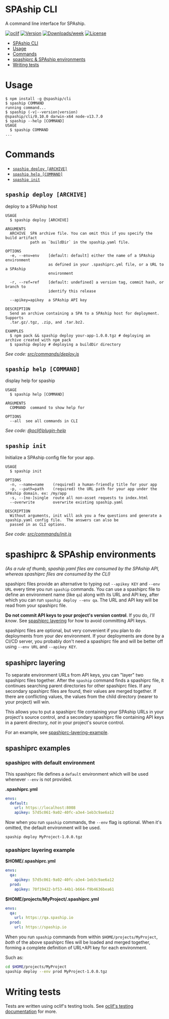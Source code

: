 # SPAship CLI

A command line interface for SPAship.

[![oclif](https://img.shields.io/badge/cli-oclif-brightgreen.svg)](https://oclif.io)
[![Version](https://img.shields.io/npm/v/@spaship/cli.svg)](https://npmjs.org/package/@spaship/cli)
[![Downloads/week](https://img.shields.io/npm/dw/@spaship/cli.svg)](https://npmjs.org/package/@spaship/cli)
[![License](https://img.shields.io/npm/l/@spaship/cli.svg)](https://github.com/spaship/cli/blob/master/package.json)

<!-- toc -->

- [SPAship CLI](#spaship-cli)
- [Usage](#usage)
- [Commands](#commands)
- [spashiprc & SPAship environments](#spashiprc--spaship-environments)
- [Writing tests](#writing-tests)
<!-- tocstop -->

# Usage

<!-- usage -->

```sh-session
$ npm install -g @spaship/cli
$ spaship COMMAND
running command...
$ spaship (-v|--version|version)
@spaship/cli/0.10.0 darwin-x64 node-v13.7.0
$ spaship --help [COMMAND]
USAGE
  $ spaship COMMAND
...
```

<!-- usagestop -->

# Commands

<!-- commands -->

- [`spaship deploy [ARCHIVE]`](#spaship-deploy-archive)
- [`spaship help [COMMAND]`](#spaship-help-command)
- [`spaship init`](#spaship-init)

## `spaship deploy [ARCHIVE]`

deploy to a SPAship host

```
USAGE
  $ spaship deploy [ARCHIVE]

ARGUMENTS
  ARCHIVE  SPA archive file. You can omit this if you specify the build artifact
           path as `buildDir` in the spaship.yaml file.

OPTIONS
  -e, --env=env    [default: default] either the name of a SPAship environment
                   as defined in your .spashiprc.yml file, or a URL to a SPAship
                   environment

  -r, --ref=ref    [default: undefined] a version tag, commit hash, or branch to
                   identify this release

  --apikey=apikey  a SPAship API key

DESCRIPTION
  Send an archive containing a SPA to a SPAship host for deployment.  Supports
  .tar.gz/.tgz, .zip, and .tar.bz2.

EXAMPLES
  $ npm pack && spaship deploy your-app-1.0.0.tgz # deploying an archive created with npm pack
  $ spaship deploy # deploying a buildDir directory
```

_See code: [src/commands/deploy.js](https://github.com/spaship/spaship/blob/v0.10.0/src/commands/deploy.js)_

## `spaship help [COMMAND]`

display help for spaship

```
USAGE
  $ spaship help [COMMAND]

ARGUMENTS
  COMMAND  command to show help for

OPTIONS
  --all  see all commands in CLI
```

_See code: [@oclif/plugin-help](https://github.com/oclif/plugin-help/blob/v2.2.3/src/commands/help.ts)_

## `spaship init`

Initialize a SPAship config file for your app.

```
USAGE
  $ spaship init

OPTIONS
  -n, --name=name    (required) a human-friendly title for your app
  -p, --path=path    (required) the URL path for your app under the SPAship domain. ex: /my/app
  -s, --[no-]single  route all non-asset requests to index.html
  --overwrite        overwrite existing spaship.yaml

DESCRIPTION
  Without arguments, init will ask you a few questions and generate a spaship.yaml config file.  The answers can also be
  passed in as CLI options.
```

_See code: [src/commands/init.js](https://github.com/spaship/spaship/blob/v0.10.0/src/commands/init.js)_

<!-- commandsstop -->

# spashiprc & SPAship environments

_(As a rule of thumb, spaship.yaml files are consumed by the SPAship API, whereas spashiprc files are consumed by the CLI)_

spashiprc files provide an alternative to typing out `--apikey KEY` and `--env URL` every time you run `spaship` commands. You can use a spashiprc file to define an environment name (like `qa`) along with its URL and API key, after which you can run `spaship deploy --env qa`. The URL and API key will be read from your spashiprc file.

**Do not commit API keys to your project's version control**. If you do, _I'll know_. See [spashiprc layering](#spashiprc-layering) for how to avoid committing API keys.

spashiprc files are optional, but very convenient if you plan to do deployments from your dev environment. If your deployments are done by a CI/CD server, you probably don't need a spashiprc file and will be better off using `--env URL` and `--apikey KEY`.

## spashiprc layering

To separate environment URLs from API keys, you can "layer" two spashiprc files together. After the `spaship` command finds a spashiprc file, it continues searching parent directories for other spashiprc files. If any secondary spashiprc files are found, their values are merged together. If there are conflicting values, the values from the child directory (nearer to your project) will win.

This allows you to put a spashiprc file containing your SPAship URLs in your project's source control, and a secondary spashiprc file containing API keys in a parent directory, _not_ in your project's source control.

For an example, see [spashiprc-layering-example](#spashiprc-layering-example).

## spashiprc examples

### spashiprc with default environment

This spashiprc file defines a `default` environment which will be used whenever `--env` is not provided.

**.spashiprc.yml**

```yaml
envs:
  default:
    url: https://localhost:8008
    apikey: 57d5c061-9a02-40fc-a3e4-1eb3c9ae6a12
```

Now when you run `spaship` commands, the `--env` flag is optional. When it's omitted, the default environment will be used.

```bash
spaship deploy MyProject-1.0.0.tgz
```

### spashiprc layering example

**\$HOME/.spashiprc.yml**

```yaml
envs:
  qa:
    apikey: 57d5c061-9a02-40fc-a3e4-1eb3c9ae6a12
  prod:
    apikey: 70f19422-bf53-44b1-b664-f9b4636bea61
```

**\$HOME/projects/MyProject/.spashiprc.yml**

```yaml
envs:
  qa:
    url: https://qa.spaship.io
  prod:
    url: https://spaship.io
```

When you run `spaship` commands from within `$HOME/projects/MyProject`, _both_ of the above spashiprc files will be loaded and merged together, forming a complete definition of URL+API key for each environment.

Such as:

```bash
cd $HOME/projects/MyProject
spaship deploy --env prod MyProject-1.0.0.tgz
```

# Writing tests

Tests are written using oclif's testing tools. See [oclif's testing documentation](https://oclif.io/docs/testing) for more.
